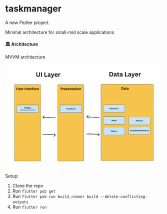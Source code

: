 # taskmanager

A new Flutter project.

Minimal architecture for small-mid scale applications

#### 🏛️ Architecture
MVVM architecture

![layer](images/image01.png)

Setup:
1. Clone the repo
2. Run `flutter pub get`
3. Run `flutter pub run build_runner build --delete-conflicting-outputs`
4. Run `flutter run`
